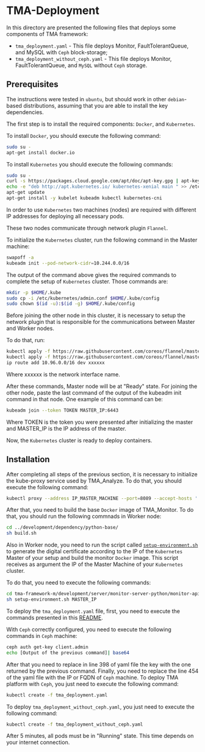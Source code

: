 # TMA-Deployment
In this directory are presented the following files that deploys some components of TMA framework:

 - `tma_deployment.yaml` - This file deploys Monitor, FaultTolerantQueue, and MySQL with `Ceph` block-storage;
 - `tma_deployment_without_ceph.yaml` - This file deploys  Monitor, FaultTolerantQueue, and `MySQL` without `Ceph` storage.

## Prerequisites

The instructions were tested in `ubuntu`, but should work in other `debian`-based distributions, assuming that you are able to install the key dependencies.

The first step is to install the required components: `Docker`, and `Kubernetes`.

To install `Docker`, you should execute the following command:

```sh
sudo su -
apt-get install docker.io
```
To install `Kubernetes` you should execute the following commands:

```sh
sudo su -
curl -s https://packages.cloud.google.com/apt/doc/apt-key.gpg | apt-key add 
echo -e "deb http://apt.kubernetes.io/ kubernetes-xenial main " >> /etc/apt/sources.list.d/kubernetes.list
apt-get update
apt-get install -y kubelet kubeadm kubectl kubernetes-cni
```

In order to use `Kubernetes` two machines (nodes) are required with different IP addresses for deploying all necessary pods.

These two nodes communicate through network plugin `Flannel`.

To initialize the `Kubernetes` cluster, run the following command in the Master machine:

```sh
swapoff -a
kubeadm init --pod-network-cidr=10.244.0.0/16
```

The output of the command above gives the required commands to complete the setup of `Kubernetes` cluster. Those commands are:

```sh
mkdir -p $HOME/.kube
sudo cp -i /etc/kubernetes/admin.conf $HOME/.kube/config
sudo chown $(id -u):$(id -g) $HOME/.kube/config
```

Before joining the other node in this cluster, it is necessary to setup the network plugin that is responsible for the communications between Master and Worker nodes.

To do that, run:

```sh
kubectl apply -f https://raw.githubusercontent.com/coreos/flannel/master/Documentation/kube-flannel.yml
kubectl apply -f https://raw.githubusercontent.com/coreos/flannel/master/Documentation/k8s-manifests/kube-flannel-rbac.yml
ip route add 10.96.0.0/16 dev xxxxxx
```

Where xxxxxx is the network interface name.

After these commands, Master node will be at "Ready" state. For joining the other node, paste the last command of the output of the kubeadm init command in that node. One example of this command can be:

```sh
kubeadm join --token TOKEN MASTER_IP:6443
```

Where TOKEN is the token you were presented after initializing the master and MASTER_IP is the IP address of the master.

Now, the `Kubernetes` cluster is ready to deploy containers.

## Installation

After completing all steps of the previous section, it is necessary to initialize the kube-proxy service used by TMA_Analyze. To do that, you should execute the following command:

```sh
kubectl proxy --address IP_MASTER_MACHINE --port=8089 --accept-hosts '.*' &
```

After that, you need to build the base `Docker` image of TMA_Monitor. To do that, you should run the following commnads in Worker node:

```sh
cd ../development/dependency/python-base/
sh build.sh
```

Also in Worker node, you need to run the script called [`setup-environment.sh`](https://github.com/eubr-atmosphere/tma-framework-m/blob/new/master/development/server/monitor-server-python/monitor-api-python/setup-environment.sh) to generate the digital certificate according to the IP of the `Kubernetes` Master of your setup and build the monitor `Docker` image. This script receives as argument the IP of the Master Machine of your `Kubernetes` cluster.
 
To do that, you need to execute the following commands:

```sh
cd tma-framework-m/development/server/monitor-server-python/monitor-api-python
sh setup-environment.sh MASTER_IP
```

To deploy the `tma_deployment.yaml` file, first, you need to execute the commands presented in this [README](https://github.com/eubr-atmosphere/tma-framework-k/tree/master/development/ceph).

With `Ceph` correctly configured, you need to execute the following commands in `Ceph` machine:

```sh
ceph auth get-key client.admin
echo [Output of the previous command]| base64
```

After that you need to replace in line 398 of yaml file the key with the one returned by the previous command. Finally, you need to replace the line 454 of the yaml file with the IP or FQDN of `Ceph` machine. To deploy TMA platform with `Ceph`, you just need to execute the following command:

```sh
kubectl create -f tma_deployment.yaml
```

To deploy `tma_deployment_without_ceph.yaml`, you just need to execute the following command:

```sh
kubectl create -f tma_deployment_without_ceph.yaml
```

After 5 minutes, all pods must be in "Running" state. This time depends on your internet connection.